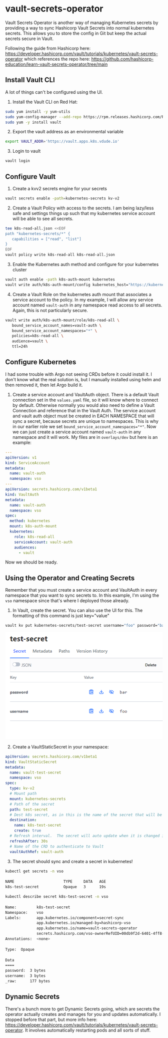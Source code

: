 # vault-secrets-operator

Vault Secrets Operator is another way of managing Kubernetes secrets by providing a way to sync Hashicorp Vault Secrets into normal kubernetes secrets.  This allows you to store the config in Git but keep the actual secrets secure in Vault.  

Following the guide from Hashicorp here: https://developer.hashicorp.com/vault/tutorials/kubernetes/vault-secrets-operator which references the repo here: https://github.com/hashicorp-education/learn-vault-secrets-operator/tree/main

## Install Vault CLI
A lot of things can't be configured using the UI.  
1. Install the Vault CLI on Red Hat:
```bash
sudo yum install -y yum-utils
sudo yum-config-manager --add-repo https://rpm.releases.hashicorp.com/RHEL/hashicorp.repo
sudo yum -y install vault
```
2. Export the vault address as an environmental variable
```bash
export VAULT_ADDR='https://vault.apps.k8s.vdude.io'
```
3. Login to vault
```bash
vault login
```

## Configure Vault 
1. Create a kvv2 secrets engine for your secrets
```bash
vault secrets enable -path=kubernetes-secrets kv-v2
```
2. Create a Vault Policy with access to the secrets.  I am being lazy/less safe and settings things up such that my kubernetes service account will be able to see all secrets.
```bash
tee k8s-read-all.json <<EOF
path "kubernetes-secrets/*" {
   capabilities = ["read", "list"]
}
EOF
vault policy write k8s-read-all k8s-read-all.json
```
3. Enable the Kubernetes auth method and configure for your kubernetes cluster
```bash
vault auth enable -path k8s-auth-mount kubernetes
vault write auth/k8s-auth-mount/config kubernetes_host="https://kubernetes.default.svc:443"
```
4. Create a Vault Role on the kubernetes auth mount that associates a service account to the policy. In my example, I will allow any service account named `vault-auth` in any namespace read access to all secrets.  Again, this is not particularly secure.
```bash
vault write auth/k8s-auth-mount/role/k8s-read-all \
   bound_service_account_names=vault-auth \
   bound_service_account_namespaces="*" \
   policies=k8s-read-all \
   audience=vault \
   ttl=24h
```

## Configure Kubernetes
I had some trouble with Argo not seeing CRDs before it could install it.  I don't know what the real solution is, but I manually installed using helm and then removed it, then let Argo build it.
1. Create a service account and VaultAuth object.  There is a default Vault connection set in the `values.yaml` file, so it will know where to connect by default.  Otherwise normally you would also need to define a Vault Connection and reference that in the Vault Auth.  The service account and vault auth object must be created in EACH NAMESPACE that will sync a secret, because secrets are unique to namespaces.  This is why in our earlier role we set `bound_service_account_namespaces="*"`.  Now we can just create a service account named `vault-auth` in any namespace and it will work.  My files are in `overlays/dev` but here is an example:
```yaml
---
apiVersion: v1
kind: ServiceAccount
metadata:
  name: vault-auth
  namespace: vso
---
apiVersion: secrets.hashicorp.com/v1beta1
kind: VaultAuth
metadata:
  name: vault-auth
  namespace: vso
spec:
  method: kubernetes
  mount: k8s-auth-mount
  kubernetes:
    role: k8s-read-all
    serviceAccount: vault-auth
    audiences:
      - vault
```

Now we should be ready.

## Using the Operator and Creating Secrets
Remember that you must create a service account and VaultAuth in every namespace that you want to sync secrets to.  In this example, I'm using the `vso` namespace since that's where I deployed those already.
1. In Vault, create the secret.  You can also use the UI for this.  The formatting of this command is just key="value"
```bash
vault kv put kubernetes-secrets/test-secret username="foo" password="bar"
```
![Vault UI](test-secret-image.png)

2. Create a VaultStaticSecret in your namespace:
```yaml
apiVersion: secrets.hashicorp.com/v1beta1
kind: VaultStaticSecret
metadata:
  name: vault-test-secret
  namespace: vso
spec:
  type: kv-v2
  # Mount path
  mount: kubernetes-secrets
  # Path of the secret
  path: test-secret
  # Dest k8s secret, as in this is the name of the secret that will be created in Kubernetes
  destination:
    name: k8s-test-secret
    create: true
  # Refresh interval.  The secret will auto update when it is changed in Vault
  refreshAfter: 30s
  # Name of the CRD to authenticate to Vault
  vaultAuthRef: vault-auth
```

3. The secret should sync and create a secret in kubernetes!
```bash
kubectl get secrets -n vso

NAME                      TYPE     DATA   AGE
k8s-test-secret           Opaque   3      19s
```
```bash
kubectl describe secret k8s-test-secret -n vso

Name:         k8s-test-secret
Namespace:    vso
Labels:       app.kubernetes.io/component=secret-sync
              app.kubernetes.io/managed-by=hashicorp-vso
              app.kubernetes.io/name=vault-secrets-operator
              secrets.hashicorp.com/vso-ownerRefUID=00db9f2d-6401-4ff8-b12a-d22855ce0dcd
Annotations:  <none>

Type:  Opaque

Data
====
password:  3 bytes
username:  3 bytes
_raw:      177 bytes
```

## Dynamic Secrets
There's a bunch more to get Dynamic Secrets going, which are secrets the operator actually creates and manages for you and updates automatically.  I stopped before that part, but more info here: https://developer.hashicorp.com/vault/tutorials/kubernetes/vault-secrets-operator. It involves automatically restarting pods and all sorts of stuff.